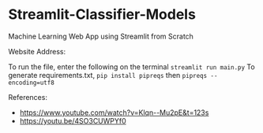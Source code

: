 # Streamlit-Classifier-Models
Machine Learning Web App using Streamlit from Scratch

Website Address: 

To run the file, enter the following on the terminal `streamlit run main.py`
To generate requirements.txt, `pip install pipreqs` then `pipreqs --encoding=utf8`

References:
- https://www.youtube.com/watch?v=Klqn--Mu2pE&t=123s
- https://youtu.be/4SO3CUWPYf0